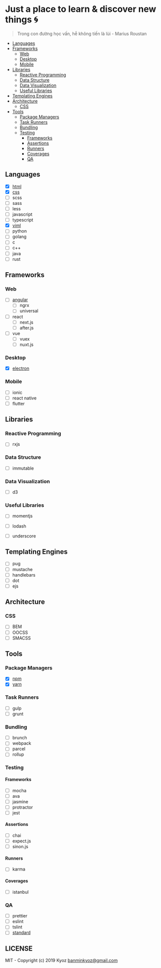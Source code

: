 # Just a place to learn & discover new things :cyclone:
> Trong con đường học vấn, hễ không tiến là lùi - Marius Roustan

* [Languages](#languages)
* [Frameworks](#frameworks)
    * [Web](#web)
    * [Desktop](#desktop)
    * [Mobile](#mobile)
* [Libraries](#libraries)
    * [Reactive Programming](#reactive-programming)
    * [Data Structure](#data-structure)
    * [Data Visualization](#data-visualization)
    * [Useful Libraries](#useful-libraries)
* [Templating Engines](#templating-engines)
* [Architecture](#architecture)
    * [CSS](#css)
* [Tools](#tools)
    * [Package Managers](#package-managers)
    * [Task Runners](#task-runners)
    * [Bundling](#task-runners)
    * [Testing](#testing)
        * [Frameworks](#frameworks)
        * [Assertions](#assertions)
        * [Runners](#runners)
        * [Coverages](#coverages)
        * [QA](#qa)

## Languages

- [x] [html]()
- [x] [css]()
- [ ] scss
- [ ] sass
- [ ] less
- [ ] javascript
- [ ] typescript
- [x] [viml](./viml)
- [ ] python
- [ ] golang
- [ ] c
- [ ] c++
- [ ] java
- [ ] rust

## Frameworks

### Web

- [ ] [angular](./angular)
    - [ ] ngrx
    - [ ] universal
- [ ] react
    - [ ] next.js
    - [ ] after.js
- [ ] vue
    - [ ] vuex
    - [ ] nuxt.js

### Desktop

- [x] [electron]()

### Mobile

- [ ] ionic
- [ ] react native
- [ ] flutter

## Libraries

### Reactive Programming

- [ ] rxjs

### Data Structure

- [ ] immutable

### Data Visualization

- [ ] d3

### Useful Libraries

- [ ] momentjs
- [ ] lodash
- [ ] underscore


## Templating Engines

- [ ] pug
- [ ] mustache
- [ ] handlebars
- [ ] dot
- [ ] ejs

## Architecture

### CSS

- [ ] BEM
- [ ] OOCSS
- [ ] SMACSS

## Tools

### Package Managers

- [x] [npm]()
- [x] [yarn]()

### Task Runners

- [ ] gulp
- [ ] grunt

### Bundling

- [ ] brunch
- [ ] webpack
- [ ] parcel
- [ ] rollup

### Testing

#### Frameworks

- [ ] mocha
- [ ] ava
- [ ] jasmine
- [ ] protractor
- [ ] jest

#### Assertions

- [ ] chai
- [ ] expect.js
- [ ] sinon.js

#### Runners

- [ ] karma

#### Coverages

- [ ] istanbul

### QA

- [ ] prettier
- [ ] eslint
- [ ] tslint
- [ ] [standard](https://github.com/standard/standard)

## LICENSE

MIT - Copyright (c) 2019 Kyoz <banminkyoz@gmail.com>
